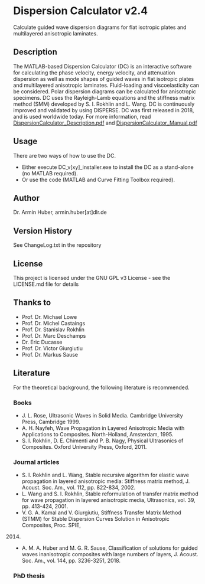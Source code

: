 # Dispersion Calculator v2.4

Calculate guided wave dispersion diagrams for flat isotropic plates and multilayered anisotropic laminates.

## Description
The MATLAB-based Dispersion Calculator (DC) is an interactive software for calculating the phase velocity, energy velocity, and attenuation dispersion as well as mode shapes of guided waves in flat isotropic plates and multilayered anisotropic laminates. Fluid-loading and viscoelasticity can be considered. Polar dispersion diagrams can be calculated for anisotropic specimens. DC uses the Rayleigh-Lamb equations and the stiffness matrix method (SMM) developed by S. I. Rokhlin and L. Wang. DC is continuously improved and validated by using DISPERSE. DC was first released in 2018, and is used worldwide today. For more information, read [DispersionCalculator_Description.pdf](https://github.com/ArminHuber/Dispersion-Calculator/files/11271206/DispersionCalculator_Description.pdf) and [DispersionCalculator_Manual.pdf](https://github.com/ArminHuber/Dispersion-Calculator/files/11271208/DispersionCalculator_Manual.pdf)

## Usage

There are two ways of how to use the DC.
* Either execute DC_v[xy]_installer.exe to install the DC as a stand-alone (no MATLAB required).
* Or use the code (MATLAB and Curve Fitting Toolbox required).

## Author

Dr. Armin Huber, armin.huber[at]dlr.de

## Version History

See ChangeLog.txt in the repository

## License

This project is licensed under the GNU GPL v3 License - see the LICENSE.md file for details

## Thanks to

* Prof. Dr. Michael Lowe 
* Prof. Dr. Michel Castaings 
* Prof. Dr. Stanislav Rokhlin 
* Prof. Dr. Marc Deschamps 
* Dr. Eric Ducasse 
* Prof. Dr. Victor Giurgiutiu
* Prof. Dr. Markus Sause

## Literature

For the theoretical background, the following literature is recommended.

### Books

* J. L. Rose, Ultrasonic Waves in Solid Media. Cambridge University Press, Cambridge 1999.
* A. H. Nayfeh, Wave Propagation in Layered Anisotropic Media with Applications to Composites. North-Holland, Amsterdam, 1995.
* S. I. Rokhlin, D. E. Chimenti and P. B. Nagy, Physical Ultrasonics of Composites. Oxford University Press, Oxford, 2011.

### Journal articles

* S. I. Rokhlin and L. Wang, Stable recursive algorithm for elastic wave propagation in layered anisotropic media: Stiffness matrix method, J. Acoust. Soc. Am., vol. 112, pp. 822-834, 2002.
* L. Wang and S. I. Rokhlin, Stable reformulation of transfer matrix method for wave propagation in layered anisotropic media, Ultrasonics, vol. 39, pp. 413-424, 2001.
* V. G. A. Kamal and V. Giurgiutiu, Stiffness Transfer Matrix Method (STMM) for Stable Dispersion Curves Solution in Anisotropic Composites, Proc. SPIE,
2014.
* A. M. A. Huber and M. G. R. Sause, Classification of solutions for guided waves inanisotropic composites with large numbers of layers, J. Acoust. Soc. Am., vol. 144, pp. 3236-3251, 2018.

### PhD thesis

